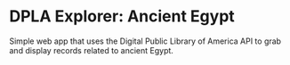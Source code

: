 # DPLA Explorer: Ancient Egypt
Simple web app that uses the Digital Public Library of America API to grab and display records related to ancient Egypt.  
